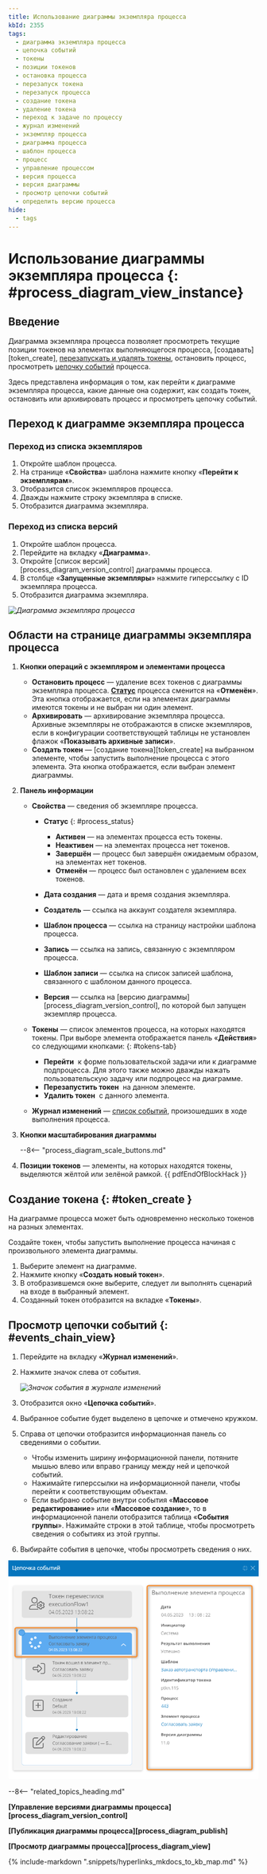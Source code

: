```yaml
---
title: Использование диаграммы экземпляра процесса
kbId: 2355
tags:
  - диаграмма экземпляра процесса
  - цепочка событий
  - токены
  - позиции токенов
  - остановка процесса
  - перезапуск токена
  - перезапуск процесса
  - создание токена
  - удаление токена
  - переход к задаче по процессу
  - журнал изменений
  - экземпляр процесса
  - диаграмма процесса
  - шаблон процесса
  - процесс
  - управление процессом
  - версия процесса
  - версия диаграммы
  - просмотр цепочки событий
  - определить версию процесса
hide:
  - tags
---
```


# Использование диаграммы экземпляра процесса {: #process_diagram_view_instance}

## Введение

Диаграмма экземпляра процесса позволяет просмотреть текущие позиции токенов на элементах выполняющегося процесса, [создавать][token_create], [перезапускать и удалять токены](#tokens-tab), остановить процесс, просмотреть [цепочку событий](#events_chain_view) процесса.

Здесь представлена информация о том, как перейти к диаграмме экземпляра процесса, какие данные она содержит, как создать токен, остановить или архивировать процесс и просмотреть цепочку событий.

## Переход к диаграмме экземпляра процесса

### Переход из списка экземпляров

1. Откройте шаблон процесса.
2. На странице «**Свойства**» шаблона нажмите кнопку «**Перейти к экземплярам**».
3. Отобразится список экземпляров процесса.
4. Дважды нажмите строку экземпляра в списке.
5. Отобразится диаграмма экземпляра.

### Переход из списка версий

1. Откройте шаблон процесса.
2. Перейдите на вкладку «**Диаграмма**».
3. Откройте [список версий][process_diagram_version_control] диаграммы процесса.
4. В столбце «**Запущенные экземпляры**» нажмите гиперссылку с ID экземпляра процесса.
5. Отобразится диаграмма экземпляра.

_![Диаграмма экземпляра процесса](img/process_diagram_view_instance.png)_

## Области на странице диаграммы экземпляра процесса

1. **Кнопки операций с экземпляром и элементами процесса**

    - **Остановить процесс** — удаление всех токенов с диаграммы экземпляра процесса. **[Статус](#process_status)** процесса сменится на «**Отменён**». Эта кнопка отображается, если на элементах диаграммы имеются токены и не выбран ни один элемент.
    - **Архивировать** — архивирование экземпляра процесса. Архивные экземпляры не отображаются в списке экземпляров, если в конфигурации соответствующей таблицы не установлен флажок «**Показывать архивные записи**».
    - **Создать токен** — [создание токена][token_create] на выбранном элементе, чтобы запустить выполнение процесса с этого элемента. Эта кнопка отображается, если выбран элемент диаграммы.

2. **Панель информации**

    - **Свойства** — сведения об экземпляре процесса.

        - **Статус**
        {: #process_status}

            - **Активен** — на элементах процесса есть токены.
            - **Неактивен** — на элементах процесса нет токенов.
            - **Завершён** — процесс был завершён ожидаемым образом, на элементах нет токенов.
            - **Отменён** — процесс был остановлен с удалением всех токенов.

        - **Дата создания** — дата и время создания экземпляра.
        - **Создатель** — ссылка на аккаунт создателя экземпляра.
        - **Шаблон процесса** — ссылка на страницу настройки шаблона процесса.
        - **Запись** — ссылка на запись, связанную с экземпляром процесса.
        - **Шаблон записи** — ссылка на список записей шаблона, связанного с шаблоном данного процесса.
        - **Версия** — ссылка на [версию диаграммы][process_diagram_version_control], по которой был запущен экземпляр процесса.

    - **Токены** — список элементов процесса, на которых находятся токены. При выборе элемента отображается панель «**Действия**» со следующими кнопками:
    {: #tokens-tab}

        - **Перейти** <i class="fa-light  fa-external-link-square"></i> к форме пользовательской задачи или к диаграмме подпроцесса. Для этого также можно дважды нажать пользовательскую задачу или подпроцесс на диаграмме.
        - **Перезапустить токен** <i class="fa-light  fa-redo"></i> на данном элементе.
        - **Удалить токен** <i class="fa-light  fa-trash"></i> с данного элемента.

    - **Журнал изменений** — [список событий](#events_chain_view), произошедших в ходе выполнения процесса.

3. **Кнопки масштабирования диаграммы**

      --8<-- "process_diagram_scale_buttons.md"

4. **Позиции токенов** — элементы, на которых находятся токены, выделяются жёлтой или зелёной рамкой. {{ pdfEndOfBlockHack }}

## Создание токена {: #token_create }

На диаграмме процесса может быть одновременно несколько токенов на разных элементах.

Создайте токен, чтобы запустить выполнение процесса начиная с произвольного элемента диаграммы.

1. Выберите элемент на диаграмме.
2. Нажмите кнопку «**Создать новый токен**».
3. В отобразившемся окне выберите, следует ли выполнять сценарий на входе в выбранный элемент.
4. Созданный токен отобразится на вкладке «**Токены**».

## Просмотр цепочки событий {: #events_chain_view}

1. Перейдите на вкладку «**Журнал изменений**».
2. Нажмите значок слева от события.

    _![Значок события в журнале изменений](img/process_diagram_view_instance_event_icon.png)_

3. Отобразится окно «**Цепочка событий**».
4. Выбранное событие будет выделено в цепочке и отмечено кружком.
5. Справа от цепочки отобразится информационная панель со сведениями о событии.

    - Чтобы изменить ширину информационной панели, потяните мышью влево или вправо границу между ней и цепочкой событий.
    - Нажимайте гиперссылки на информационной панели, чтобы перейти к соответствующим объектам.
    - Если выбрано событие внутри события «**Массовое редактирование**» или «**Массовое создание**», то в информационной панели отобразится таблица «**События группы**». Нажимайте строки в этой таблице, чтобы просмотреть сведения о событиях из этой группы.

6. Выбирайте события в цепочке, чтобы просмотреть сведения о них.

_![Просмотр цепочки событий экземпляра процесса](img/process_diagram_view_events_chain.png)_

--8<-- "related_topics_heading.md"

**[Управление версиями диаграммы процесса][process_diagram_version_control]**

**[Публикация диаграммы процесса][process_diagram_publish]**

**[Просмотр диаграммы процесса][process_diagram_view]**

{% include-markdown ".snippets/hyperlinks_mkdocs_to_kb_map.md" %}
